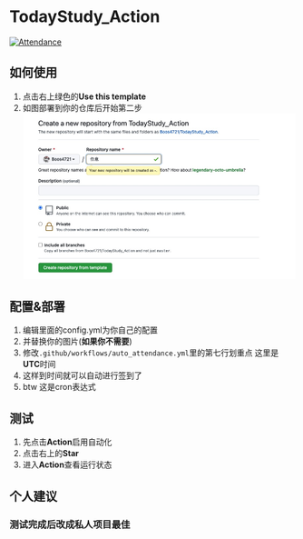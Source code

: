 # TodayStudy_Action

[![Attendance](https://github.com/Boos4721/TodayStudy_Action/actions/workflows/auto_attendance.yml/badge.svg)](https://github.com/Boos4721/TodayStudy_Action/actions/workflows/auto_attendance.yml)

## 如何使用

1. 点击右上绿色的**Use this template**
2. 如图部署到你的仓库后开始第二步
![1](docs/1.jpg)

## 配置&部署

1. 编辑里面的config.yml为你自己的配置
2. 并替换你的图片(**如果你不需要**)
3. 修改`.github/workflows/auto_attendance.yml`里的第七行划重点 这里是**UTC**时间
4. 这样到时间就可以自动进行签到了
5. btw 这是cron表达式

## 测试

1. 先点击**Action**启用自动化
2. 点击右上的**Star**
3. 进入**Action**查看运行状态

## 个人建议

### 测试完成后改成私人项目最佳